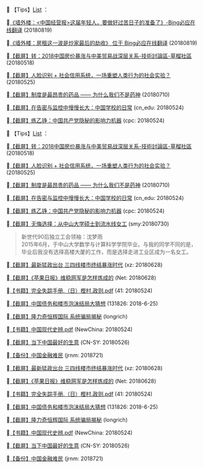 📕 【Tips】[List](readme.md) ：

🔗[《墙外楼：<中国经营报>这届年轻人，要做好过苦日子的准备了》-Bing必应在线翻译](http://go.choong.net/s/2018819) (20180819)

🔗[《墙外楼：房租这一波是炒家最后的劫收》 位于 Bing必应在线翻译](http://go.choong.net/s/133399) (20180819)

🔗[【截屏】转：2018中国房价暴涨与中美贸易战深层关系-技術討論區-草榴社區](http://go.choong.net/s/20180518) (20180518)

🔗[【截屏】人脸识别 + 社会信用系统，一场重塑人类行为的社会实验？](http://go.choong.net/s/20180525) (20180525)

🔗[【截屏】制度是最昂贵的药品 —— 为什么我们不是药神](http://go.choong.net/s/20180710) (20180710)

🔗[【截屏】在告密与监控中慢慢长大：中国学校的日常](http://go.choong.net/s/cn_edu/) (cn_edu: 20180524)

🔗[【截屏】练乙铮：中国共产党隐秘的影响力机器](http://go.choong.net/s/cpc)  (cpc: 20180524)

📕 【Tips】[List](readme.md) ：

🔗[【截屏】转：2018中国房价暴涨与中美贸易战深层关系-技術討論區-草榴社區](http://go.choong.net/s/20180518) (20180518)

🔗[【截屏】人脸识别 + 社会信用系统，一场重塑人类行为的社会实验？](http://go.choong.net/s/20180525) (20180525)

🔗[【截屏】制度是最昂贵的药品 —— 为什么我们不是药神](http://go.choong.net/s/20180710) (20180710)

🔗[【截屏】在告密与监控中慢慢长大：中国学校的日常](http://go.choong.net/s/cn_edu/) (cn_edu: 20180524)

🔗[【截屏】练乙铮：中国共产党隐秘的影响力机器](http://go.choong.net/s/cpc)  (cpc: 20180524)

🔗[【截屏】无悔选择：从中山大学硕士到流水线女工](http://go.choong.net/s/smy) (smy:20180730)

> 新世代90后独立工会领袖：沈梦雨  
> 2015年6月，于中山大学数学与计算科学学院毕业。与我的同学不同的是，毕业后我没有选择高楼大厦的工作，而是选择走进工业区成为一名女工。

🔗[【截屏】最新猛政出台 三四线楼市终结暴涨时代](http://go.choong.net/s/xz/)  (xz: 20180628)

🔗[【截屏】《苹果日报》维稳网军是怎样炼成的](http://go.choong.net/s/20180628/) (Net: 20180628)

🔗[【书籍】完全失踪手册.（日）樫村.政则.pdf](http://go.choong.net/s/41)  (41: 20180524)

🔗[【截屏】中国债务和楼市泡沫结局大猜想](http://go.choong.net/s/2018-6-25)  (131826: 2018-6-25)

🔗[【截屏】隆力奇恒辉国际 系统骗局揭秘](http://go.choong.net/s/longrich) (longrich)

🔗[【书籍】中国现代史辨.pdf](http://go.choong.net/s/NewChina)  (NewChina: 20180524)

🔗[【截屏】当下中国最好的生意](http://go.choong.net/s/CN-SY)  (CN-SY: 20180526)

🔗[【备份】中国金融难民](http://go.choong.net/s/jrnm/)  (jrnm: 2018721)




🔗[【截屏】最新猛政出台 三四线楼市终结暴涨时代](http://go.choong.net/s/xz/)  (xz: 20180628)

🔗[【截屏】《苹果日报》维稳网军是怎样炼成的](http://go.choong.net/s/20180628/) (Net: 20180628)

🔗[【书籍】完全失踪手册.（日）樫村.政则.pdf](http://go.choong.net/s/41)  (41: 20180524)

🔗[【截屏】中国债务和楼市泡沫结局大猜想](http://go.choong.net/s/2018-6-25)  (131826: 2018-6-25)

🔗[【截屏】隆力奇恒辉国际 系统骗局揭秘](http://go.choong.net/s/longrich) (longrich)

🔗[【书籍】中国现代史辨.pdf](http://go.choong.net/s/NewChina)  (NewChina: 20180524)

🔗[【截屏】当下中国最好的生意](http://go.choong.net/s/CN-SY)  (CN-SY: 20180526)

🔗[【备份】中国金融难民](http://go.choong.net/s/jrnm/)  (jrnm: 2018721)


